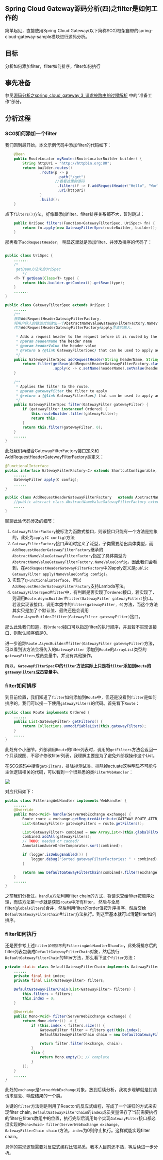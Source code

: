 ## **Spring Cloud Gateway源码分析(四)之filter是如何工作的**

简单起见，直接使用Spring Cloud Gateway(以下简称SCG)框架自带的spring-cloud-gateway-sample模块进行源码分析。

## 目标

分析如何添加filter，filter如何排序，filter如何执行

## 事先准备

参见[源码分析之spring_cloud_gateway_3_请求被路由的过程解析](源码分析之spring_cloud_gateway_3_请求被路由的过程解析.md) 中的“准备工作”部分。

## 分析过程

### SCG如何添加一个filter

我们回到最开始，本文示例代码中添加filter的代码如下：

```java
	@Bean
	public RouteLocator myRoutes(RouteLocatorBuilder builder) {
		String httpUri = "http://httpbin.org:80";
		return builder.routes()
				.route(p -> p
						.path("/get")
                       //看看这里的源码
						.filters(f -> f.addRequestHeader("Hello", "World!!!"))
						.uri(httpUri)
				)
				.build();
	}
```

点下`filters()`方法，好像跟添加filter、filter排序关系都不大，暂时跳过：

```java
	public UriSpec filters(Function<GatewayFilterSpec, UriSpec> fn) {
		return fn.apply(new GatewayFilterSpec(routeBuilder, builder));
	}
```

那再看下`addRequestHeader`， 明显这里就是添加filter、并涉及排序的代码了：

```java

public class UriSpec {
    .......
    /*
     getBean方法来自UriSpec
        */
    <T> T getBean(Class<T> type) {
        return this.builder.getContext().getBean(type);
    }
	.......
}

public class GatewayFilterSpec extends UriSpec {
    ......
    /**
    获取AddRequestHeaderGatewayFilterFactory，
	将用户传入的键值对创建出一个AbstractNameValueGatewayFilterFactory.NameValueConfig对象，
	作为AddRequestHeaderGatewayFilterFactory#apply方法的输入。
	
	 * Adds a request header to the request before it is routed by the Gateway.
	 * @param headerName the header name
	 * @param headerValue the header value
	 * @return a {@link GatewayFilterSpec} that can be used to apply additional filters
	 */
    public GatewayFilterSpec addRequestHeader(String headerName, String headerValue) {
        return filter(getBean(AddRequestHeaderGatewayFilterFactory.class)
                      .apply(c -> c.setName(headerName).setValue(headerValue)));
    }
    
    /**
	 * Applies the filter to the route.
	 * @param gatewayFilter the filter to apply
	 * @return a {@link GatewayFilterSpec} that can be used to apply additional filters
	 */
	public GatewayFilterSpec filter(GatewayFilter gatewayFilter) {
		if (gatewayFilter instanceof Ordered) {
			this.routeBuilder.filter(gatewayFilter);
			return this;
		}
		return this.filter(gatewayFilter, 0);
	}
    ......
}
```

此处我们再结合GatewayFilterFactory接口定义和AddRequestHeaderGatewayFilterFactory类定义：

```java
@FunctionalInterface
public interface GatewayFilterFactory<C> extends ShortcutConfigurable, Configurable<C> {
    ......
	GatewayFilter apply(C config);
    ......
}

public class AddRequestHeaderGatewayFilterFactory	extends AbstractNameValueGatewayFilterFactory {
    //public abstract class AbstractNameValueGatewayFilterFactory extends AbstractGatewayFilterFactory<AbstractNameValueGatewayFilterFactory.NameValueConfig>
	.....
}
```

聊聊此处代码涉及的细节：

1. `GatewayFilterFactory`被标注为函数式接口，则该接口只能有一个方法是抽象的，此处为`apply(C config)`方法
2. `GatewayFilterFactory`接口声明时定义了泛型，子类需要给出具体类型，而`AddRequestHeaderGatewayFilterFactory`继承的`AbstractNameValueGatewayFilterFactory`指定了具体类型为`AbstractNameValueGatewayFilterFactory.NameValueConfig`。因此我们会看到，在`AddRequestHeaderGatewayFilterFactory`中的apply定义是`public GatewayFilter apply(NameValueConfig config)`。
3. 实现了`@FunctionalInterface`，所以`AddRequestHeaderGatewayFilterFactory`支持Lambda写法。
4. `GatewayFilterSpec`#`filter`中，有判断是否实现了`Ordered`接口，若实现了，则调用`Route.AsyncBuilder`#`filter(GatewayFilter gatewayFilter)`接口。若没实现该接口，调用本类中的`filter(gatewayFilter, 0)`方法，而这个方法其实只是加了个默认值、最终还是会调用`Route.AsyncBuilder`#`filter(GatewayFilter gatewayFilter)`接口。

那么此处我们知道，有`Ordered`接口可以指定filter的执行顺序，并且若不实现该接口、则默认顺序值是0。

进一步追踪`Route.AsyncBuilder`#`filter(GatewayFilter gatewayFilter)`方法，可以看到该方法会将传入的`GatewayFilter `添加到`Route`的`ArrayList`类型的` gatewayFilters`成员变量中，并没有其他操作。

所以，**`GatewayFilterSpec`中的`filter`方法实际上只是将`filter`添加到`Route`的` gatewayFilters`成员变量中。**

### filter如何排序

到目前位置，我们知道了`filter`如何添加到`Route`中，但还是没看到`filter`是如何排序的。我们可以搜一下使用`gatewayFilters`的代码。首先看下`Route`：

```java
public class Route implements Ordered {
    ......
    public List<GatewayFilter> getFilters() {
		return Collections.unmodifiableList(this.gatewayFilters);
	}
    .....
}
```

此处有个小细节，外部调用`Route`的filter列表时，调用的`getFilters`方法会返回一个只读视图、不容许修改filter列表，我理解主要是为了避免外部误操作这个List。

在SCG源码中搜索`getFilters`，排除掉测试类、排除掉actuate这种明显不可能与主体逻辑相关的代码，可以看到一个很熟悉的类`FilterWebHandler`：

![](images/scg-route-filter-ref.png)

对应代码如下：

```java
public class FilteringWebHandler implements WebHandler {
    ......
	@Override
	public Mono<Void> handle(ServerWebExchange exchange) {
		Route route = exchange.getRequiredAttribute(GATEWAY_ROUTE_ATTR);
		List<GatewayFilter> gatewayFilters = route.getFilters();

		List<GatewayFilter> combined = new ArrayList<>(this.globalFilters);
		combined.addAll(gatewayFilters);
		// TODO: needed or cached?
		AnnotationAwareOrderComparator.sort(combined);

		if (logger.isDebugEnabled()) {
			logger.debug("Sorted gatewayFilterFactories: " + combined);
		}

		return new DefaultGatewayFilterChain(combined).filter(exchange);
	}
    ......
}
```

之前我们分析过，`handle`方法利用filter chain的方式，将请求交给filter按顺序处理，而该方法第一步就是获取`route`中所有filter， 然后与全局filter(`globalFilters`)合并，然后利用filter的order值按升序排序，然后交给`DefaultGatewayFilterChain`#`filter`方法执行。到这里基本就可以清楚filter如何排序。

### filter如何执行

还是要参考上述`filter如何排序`的`FilteringWebHandler`#`handle`，此处将排序后的filter列表包装成`DefaultGatewayFilterChain`对象，然后执行`DefaultGatewayFilterChain`的filter方法，那么看下这个`filter`方法：

```java
private static class DefaultGatewayFilterChain implements GatewayFilterChain {
    ......
    private final int index;
    private final List<GatewayFilter> filters;

    DefaultGatewayFilterChain(List<GatewayFilter> filters) {
        this.filters = filters;
        this.index = 0;
    }
    
    @Override
    public Mono<Void> filter(ServerWebExchange exchange) {
        return Mono.defer(() -> {
            if (this.index < filters.size()) {
                GatewayFilter filter = filters.get(this.index);
                DefaultGatewayFilterChain chain = new DefaultGatewayFilterChain(this,
                                                                                this.index + 1);
                return filter.filter(exchange, chain);
            }
            else {
                return Mono.empty(); // complete
            }
        });
    }
    ......
}
```

此处的`exchange`是`ServerWebExchange`对象，放到后续分析，我初步理解就是封装请求信息、响应结果的一个类。

关键的`filter`方法则是利用了Reactor的反应式编程，写成了一个递归的方式来实现filter chain, `DefaultGatewayFilterChain`的`index`成员变量保存了当前需要执行的filter在filters数组中的位置，执行完毕后调用每个实现`GatewayFilter`接口都必须实现的`Mono<Void> filter(ServerWebExchange exchange, GatewayFilterChain chain)`方法，`index`为0则停止执行。这样就能实现filter chain。

具体的实现逻辑需要对反应式编程比较熟悉，我本人目前还不熟，等后续进一步分析。
